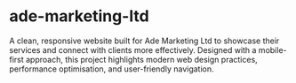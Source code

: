 # ade-marketing-ltd
A clean, responsive website built for Ade Marketing Ltd to showcase their services and connect with clients more effectively. Designed with a mobile-first approach, this project highlights modern web design practices, performance optimisation, and user-friendly navigation.
